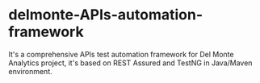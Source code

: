 # delmonte-APIs-automation-framework
It's a comprehensive APIs test automation framework for Del Monte Analytics project, it's based on REST Assured and TestNG in Java/Maven environment.